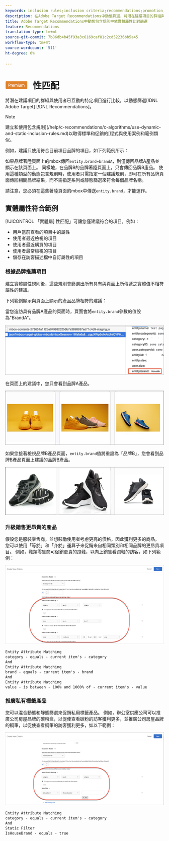 ```yaml
---
keywords: inclusion rules;inclusion criteria;recommendations;promotion;promotions;dynamic filtering;dynamic;entity attribute matching
description: 在Adobe Target Recommendations中動態篩選，將潛在建議項目的群組與使用者已互動的特定項目進行比較。
title: Adobe Target Recommendations中動態包含規則中依實體屬性比對篩選
feature: Recommendations
translation-type: tm+mt
source-git-commit: 7b86db4b45f93a3c6169caf81c2cd52236bb5a45
workflow-type: tm+mt
source-wordcount: '511'
ht-degree: 0%

---
```



# ![PREMIUMEntity屬](/help/assets/premium.png) 性匹配

將潛在建議項目的群組與使用者已互動的特定項目進行比較，以動態篩選[!DNL Adobe Target] [!DNL Recommendations]。

>[!NOTE]
>
>建立和使用包含規則](/help/c-recommendations/c-algorithms/use-dynamic-and-static-inclusion-rules.md)以取得標準和促銷的[程式與使用案例和範例類似。

例如，建議只使用符合目前項目品牌的項目，如下列範例所示：

如果品牌著陸頁面上的mbox傳回`entity.brand=brandA`，則僅傳回品牌A產品並顯示在該頁面上。 同樣地，在品牌B的品牌著陸頁面上，只會傳回品牌B產品。 使用這種類型的動態包含規則時，使用者只需指定一個建議規則，即可在所有品牌頁面傳回相關品牌結果，而不需指定系列或靜態篩選來符合每個品牌名稱。

請注意，您必須在這些著陸頁面的mbox中傳送`entity.brand`，才能運作。

## 實體屬性符合範例

[!UICONTROL 「實體屬] 性匹配」可讓您僅建議符合的項目，例如：

* 用戶當前查看的項目中的屬性
* 使用者最近檢視的項目
* 使用者最近購買的項目
* 使用者最常檢視的項目
* 儲存在訪客描述檔中自訂屬性的項目

### 根據品牌推薦項目

建立實體屬性規則後，這些規則會篩選出所有具有與頁面上所傳遞之實體值不相符屬性的建議。

下列範例顯示與頁面上顯示的產品品牌相符的建議：

當您造訪具有品牌A產品的頁面時，頁面會將`entity.brand`參數的值設為&quot;BrandA&quot;。

![Target呼叫範例](/help/c-recommendations/c-algorithms/assets/example-target-call.png)

在頁面上的建議中，您只會看到品牌A產品。

![品牌A建議](/help/c-recommendations/c-algorithms/assets/brandA.png)

如果您接著檢視品牌B產品頁面，`entity.brand`值將重設為「品牌B」，您會看到品牌B產品頁面上建議的品牌B產品。

![品牌B建議](/help/c-recommendations/c-algorithms/assets/brandB.png)

### 升級銷售更昂貴的產品

假設您是服裝零售商，並想鼓勵使用者考慮更高的價格，因此獲利更多的商品。 您可以使用「等於」和「介於」運算子來促銷來自相同類別和相同品牌的更昂貴項目。 例如，鞋類零售商可促銷更貴的跑鞋，以向上銷售看跑鞋的訪客，如下列範例：

![追加銷售](/help/c-recommendations/c-algorithms/assets/upsell.png)

```
Entity Attribute Matching
category - equals - current item's - category 
And 
Entity Attribute Matching
brand - equals - current item's - brand 
And 
Entity Attribute Matching
value - is between - 100% and 1000% of - current item's - value
```

### 推廣私有標籤產品

您可以混合動態和靜態篩選來促銷私用標籤產品。 例如，辦公室供應公司可以推廣公司房屋品牌的碳粉盒，以促使查看碳粉的訪客獲利更多，並推廣公司房屋品牌的鋼筆，以促使查看鋼筆的訪客獲利更多，如以下範例：

![House Brand](/help/c-recommendations/c-algorithms/assets/housebrand.png)

```
Entity Attribute Matching
category - equals - current item's - category 
And
Static Filter
IsHouseBrand - equals - true
```
